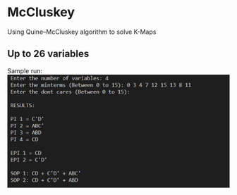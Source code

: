 # McCluskey
Using Quine–McCluskey algorithm to solve K-Maps
## Up to 26 variables
Sample run:\
![](/imgs/Sample.jpg "Sample Run")

